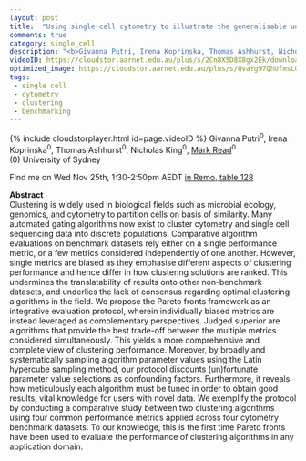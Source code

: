 ```yaml
---
layout: post
title:  "Using single-cell cytometry to illustrate the generalisable unbiased evaluation of clustering algorithms using Pareto fronts"
comments: true
category: single_cell
description: "<b>Givanna Putri, Irena Koprinska, Thomas Ashhurst, Nicholas King, Mark Read</b><br/>Clustering is widely used in biological fields suc..."
videoID: https://cloudstor.aarnet.edu.au/plus/s/2Cn8X5D8X8gx2Ek/download
optimized_image: https://cloudstor.aarnet.edu.au/plus/s/QvaYg97QhUfmsLG/download
tags:
 - single cell
 - cytometry
 - clustering
 - benchmarking
---
```

{% include cloudstorplayer.html id=page.videoID %}
Givanna Putri<sup>0</sup>, Irena Koprinska<sup>0</sup>, Thomas Ashhurst<sup>0</sup>, Nicholas King<sup>0</sup>, <u>Mark Read</u><sup>0</sup><br/>
\(0\) University of Sydney

Find me on Wed Nov 25th, 1:30-2:50pm AEDT [in Remo, table 128](https://live.remo.co/e/abacbs2020-day-2/register)

<b>Abstract</b><br/>
Clustering is widely used in biological fields such as microbial ecology, genomics, and cytometry to partition cells on basis of similarity. Many automated gating algorithms now exist to cluster cytometry and single cell sequencing data into discrete populations. Comparative algorithm evaluations on benchmark datasets rely either on a single performance metric, or a few metrics considered independently of one another. However, single metrics are biased as they emphasise different aspects of clustering performance and hence differ in how clustering solutions are ranked. This undermines the translatability of results onto other non-benchmark datasets, and underlies the lack of consensus regarding optimal clustering algorithms in the field. We propose the Pareto fronts framework as an integrative evaluation protocol, wherein individually biased metrics are instead leveraged as complementary perspectives. Judged superior are algorithms that provide the best trade-off between the multiple metrics considered simultaneously. This yields a more comprehensive and complete view of clustering performance. Moreover, by broadly and systematically sampling algorithm parameter values using the Latin hypercube sampling method, our protocol discounts \(un\)fortunate parameter value selections as confounding factors. Furthermore, it reveals how meticulously each algorithm must be tuned in order to obtain good results, vital knowledge for users with novel data. We exemplify the protocol by conducting a comparative study between two clustering algorithms using four common performance metrics applied across four cytometry benchmark datasets. To our knowledge, this is the first time Pareto fronts have been used to evaluate the performance of clustering algorithms in any application domain.
